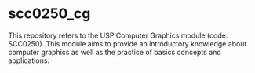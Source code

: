 # scc0250_cg
This repository refers to the USP Computer Graphics module (code: SCC0250).  This module aims to provide an introductory knowledge about computer graphics as well as the practice of basics concepts and applications.
